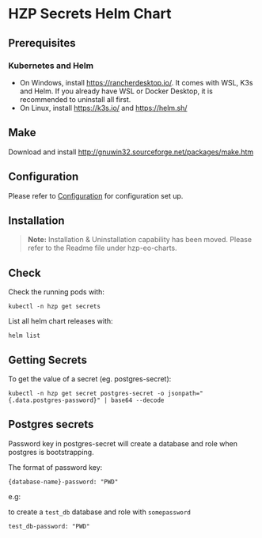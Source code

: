 # HZP Secrets Helm Chart

## Prerequisites

### Kubernetes and Helm

* On Windows, install https://rancherdesktop.io/. It comes with WSL, K3s and Helm. If you already have WSL or Docker Desktop, 
it is recommended to uninstall all first.  
* On Linux, install https://k3s.io/ and https://helm.sh/

## Make

Download and install http://gnuwin32.sourceforge.net/packages/make.htm

## Configuration

Please refer to [Configuration](../../../README.md#configuration) for configuration set up.

## Installation
> __Note:__ Installation & Uninstallation capability has been moved. Please refer to the Readme file under hzp-eo-charts.

## Check

Check the running pods with:
```
kubectl -n hzp get secrets
```

List all helm chart releases with:
```
helm list
```

## Getting Secrets
To get the value of a secret (eg. postgres-secret):
```
kubectl -n hzp get secret postgres-secret -o jsonpath="{.data.postgres-password}" | base64 --decode
```

## Postgres secrets
Password key in postgres-secret will create a database and role when postgres is bootstrapping.

The format of password key:
```
{database-name}-password: "PWD"
```
e.g: 

to create a `test_db` database and role with `somepassword` 
```
test_db-password: "PWD"
```

